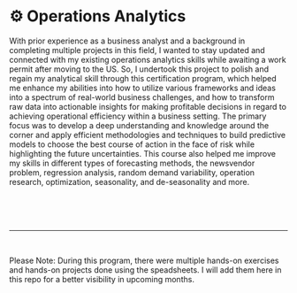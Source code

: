 # ⚙️ Operations Analytics

With prior experience as a business analyst and a background in completing multiple projects in this field, I wanted to stay updated and connected with my existing operations analytics skills while awaiting a work permit after moving to the US. So, I undertook this project to polish and regain my analytical skill through this certification program, which helped me enhance my abilities into how to utilize various frameworks and ideas into a spectrum of real-world business challenges, and how to transform raw data into actionable insights for making profitable decisions in regard to achieving operational efficiency within a business setting. The primary focus was to develop a deep understanding and knowledge around the corner and apply efficient methodologies and techniques to build predictive models to choose the best course of action in the face of risk while highlighting the future uncertainties. This course also helped me improve my skills in different types of forecasting methods, the newsvendor problem, regression analysis, random demand variability, operation research, optimization, seasonality, and de-seasonality and more.  



<br>
<br>
<br>
<hr>
<br>

Please Note: During this program, there were multiple hands-on exercises and hands-on projects done using the speadsheets. I will add them here in this repo for a better visibility in upcoming months. 
